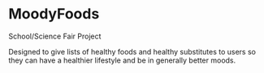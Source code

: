 # MoodyFoods
School/Science Fair Project

Designed to give lists of healthy foods and healthy substitutes
to users so they can have a healthier lifestyle and be in generally better moods.
